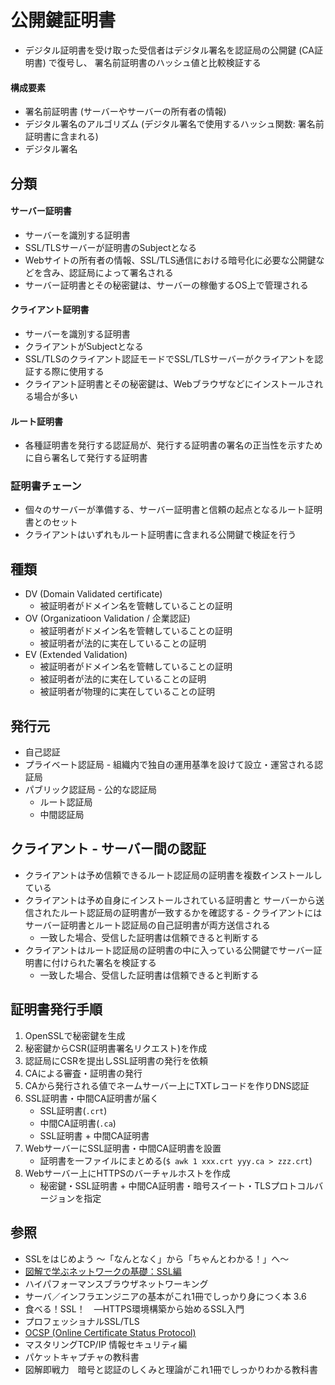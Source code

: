 # 公開鍵証明書
- デジタル証明書を受け取った受信者はデジタル署名を認証局の公開鍵 (CA証明書) で復号し、
  署名前証明書のハッシュ値と比較検証する

#### 構成要素
- 署名前証明書 (サーバーやサーバーの所有者の情報)
- デジタル署名のアルゴリズム (デジタル署名で使用するハッシュ関数: 署名前証明書に含まれる)
- デジタル署名

## 分類
#### サーバー証明書
- サーバーを識別する証明書
- SSL/TLSサーバーが証明書のSubjectとなる
- Webサイトの所有者の情報、SSL/TLS通信における暗号化に必要な公開鍵などを含み、認証局によって署名される
- サーバー証明書とその秘密鍵は、サーバーの稼働するOS上で管理される

#### クライアント証明書
- サーバーを識別する証明書
- クライアントがSubjectとなる
- SSL/TLSのクライアント認証モードでSSL/TLSサーバーがクライアントを認証する際に使用する
- クライアント証明書とその秘密鍵は、Webブラウザなどにインストールされる場合が多い

#### ルート証明書
- 各種証明書を発行する認証局が、発行する証明書の署名の正当性を示すために自ら署名して発行する証明書

### 証明書チェーン
- 個々のサーバーが準備する、サーバー証明書と信頼の起点となるルート証明書とのセット
- クライアントはいずれもルート証明書に含まれる公開鍵で検証を行う

## 種類
- DV (Domain Validated certificate)
  - 被証明者がドメイン名を管轄していることの証明
- OV (Organizatioon Validation / 企業認証)
  - 被証明者がドメイン名を管轄していることの証明
  - 被証明者が法的に実在していることの証明
- EV (Extended Validation)
  - 被証明者がドメイン名を管轄していることの証明
  - 被証明者が法的に実在していることの証明
  - 被証明者が物理的に実在していることの証明

## 発行元
- 自己認証
- プライベート認証局 - 組織内で独自の運用基準を設けて設立・運営される認証局
- パブリック認証局 - 公的な認証局
  - ルート認証局
  - 中間認証局

## クライアント - サーバー間の認証
- クライアントは予め信頼できるルート認証局の証明書を複数インストールしている
- クライアントは予め自身にインストールされている証明書と
  サーバーから送信されたルート認証局の証明書が一致するかを確認する
  ‐ クライアントにはサーバー証明書とルート認証局の自己証明書が両方送信される
  - 一致した場合、受信した証明書は信頼できると判断する
- クライアントはルート認証局の証明書の中に入っている公開鍵でサーバー証明書に付けられた署名を検証する
  - 一致した場合、受信した証明書は信頼できると判断する

## 証明書発行手順
1. OpenSSLで秘密鍵を生成
2. 秘密鍵からCSR(証明書署名リクエスト)を作成
3. 認証局にCSRを提出しSSL証明書の発行を依頼
4. CAによる審査・証明書の発行
5. CAから発行される値でネームサーバー上にTXTレコードを作りDNS認証
6. SSL証明書・中間CA証明書が届く
    - SSL証明書(`.crt`)
    - 中間CA証明書(`.ca`)
    - SSL証明書 + 中間CA証明書
7. WebサーバーにSSL証明書・中間CA証明書を設置
    - 証明書を一ファイルにまとめる(`$ awk 1 xxx.crt yyy.ca > zzz.crt`)
8. Webサーバー上にHTTPSのバーチャルホストを作成
    - 秘密鍵・SSL証明書 + 中間CA証明書・暗号スイート・TLSプロトコルバージョンを指定

## 参照
- SSLをはじめよう ～「なんとなく」から「ちゃんとわかる！」へ～
- [図解で学ぶネットワークの基礎：SSL編](https://xtech.nikkei.com/it/article/COLUMN/20071002/283518/)
- ハイパフォーマンスブラウザネットワーキング
- サーバ／インフラエンジニアの基本がこれ1冊でしっかり身につく本 3.6
- 食べる！SSL！　―HTTPS環境構築から始めるSSL入門
- プロフェッショナルSSL/TLS
- [OCSP (Online Certificate Status Protocol)](https://www.cybertrust.co.jp/sureserver/support/glossary/ocsp.html)
- マスタリングTCP/IP 情報セキュリティ編
- パケットキャプチャの教科書
- 図解即戦力　暗号と認証のしくみと理論がこれ1冊でしっかりわかる教科書
